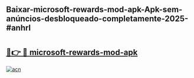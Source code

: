 ## Baixar-microsoft-rewards-mod-apk-Apk-sem-anúncios-desbloqueado-completamente-2025-#anhrl

# <h2><a href="https://ainizakaria.my?title=microsoft-rewards-mod-apk&ref=22M">🔗👉 🔴 microsoft-rewards-mod-apk</a></h2>

[![acn](https://github.com/user-attachments/assets/0f9c940e-d8b0-45ae-aac7-cd30a18b3e1c)](https://ainizakaria.my?title=microsoft-rewards-mod-apk&ref=22M)

